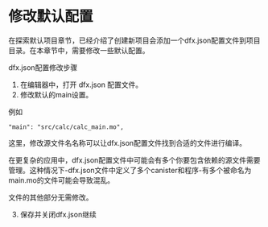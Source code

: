 # 修改默认配置



在探索默认项目章节，已经介绍了创建新项目会添加一个dfx.json配置文件到项目目录。在本章节中，需要修改一些默认配置。

dfx.json配置修改步骤

1. 在编辑器中，打开 dfx.json 配置文件。
2. 修改默认的main设置。

例如

```text
"main": "src/calc/calc_main.mo",
```

这里，修改源文件名名称可以让dfx.json配置文件找到合适的文件进行编译。

在更复杂的应用中，dfx.json配置文件中可能会有多个你要包含依赖的源文件需要管理。这种情况下-dfx.json文件中定义了多个canister和程序-有多个被命名为main.mo的文件可能会导致混乱。

文件的其他部分无需修改。

3. 保存并关闭dfx.json继续

